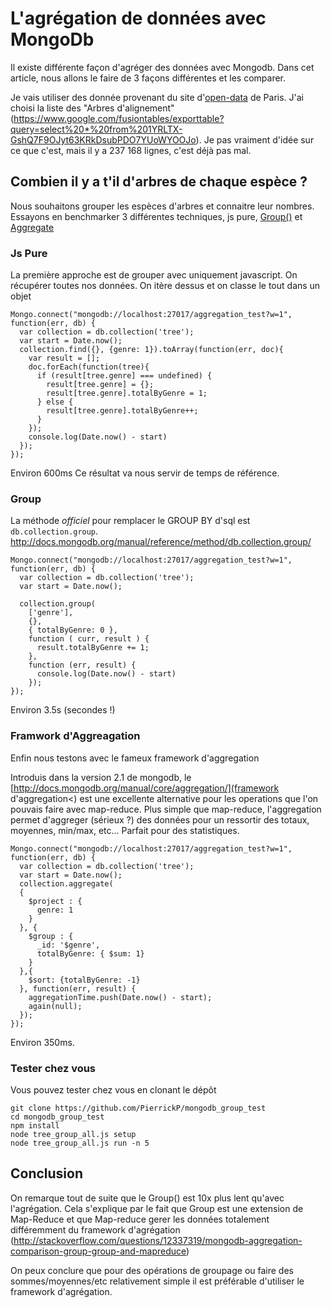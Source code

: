 # L'agrégation de données avec MongoDb

Il existe différente façon d'agréger des données avec Mongodb. Dans cet article, nous allons le faire de 3 façons différentes et les comparer.

Je vais utiliser des donnée provenant du site d'[open-data](http://opendata.paris.fr/) de Paris.
J'ai choisi la liste des "Arbres d'alignement" (https://www.google.com/fusiontables/exporttable?query=select%20*%20from%201YRLTX-GshQ7F9OJyt63KRkDsubPDO7YUoWYOOJo). Je pas vraiment d'idée sur ce que c'est, mais il y a 237 168 lignes, c'est déjà pas mal.

## Combien il y a t'il d'arbres de chaque espèce ?

Nous souhaitons grouper les espèces d'arbres et connaitre leur nombres.
Essayons en benchmarker 3 différentes techniques, js pure, [Group()](http://docs.mongodb.org/manual/reference/command/group/) et [Aggregate](http://docs.mongodb.org/manual/reference/command/aggregate/#dbcmd.aggregate)

### Js Pure

La première approche est de grouper avec uniquement javascript. On récupérer toutes nos données. On itère dessus et on classe le tout dans un objet

```
Mongo.connect("mongodb://localhost:27017/aggregation_test?w=1", function(err, db) {
  var collection = db.collection('tree');
  var start = Date.now();
  collection.find({}, {genre: 1}).toArray(function(err, doc){
    var result = [];
    doc.forEach(function(tree){
      if (result[tree.genre] === undefined) {
        result[tree.genre] = {};
        result[tree.genre].totalByGenre = 1;
      } else {
        result[tree.genre].totalByGenre++;
      }
    });
    console.log(Date.now() - start)
  });
});
```

Environ 600ms
Ce résultat va nous servir de temps de référence.

### Group

La méthode *officiel* pour remplacer le GROUP BY d'sql est ``db.collection.group``.
http://docs.mongodb.org/manual/reference/method/db.collection.group/

```
Mongo.connect("mongodb://localhost:27017/aggregation_test?w=1", function(err, db) {
  var collection = db.collection('tree');
  var start = Date.now();

  collection.group(
    ['genre'],
    {},
    { totalByGenre: 0 },
    function ( curr, result ) {
      result.totalByGenre += 1;
    },
    function (err, result) {
      console.log(Date.now() - start)
    });
});
```
Environ 3.5s (secondes !)

### Framwork d'Aggreagation

Enfin nous testons avec le fameux framework d'aggregation

Introduis dans la version 2.1 de mongodb, le [http://docs.mongodb.org/manual/core/aggregation/](framework d'aggregation<) est une excellente alternative pour les operations que l'on pouvais faire avec map-reduce.
Plus simple que map-reduce, l'aggregation permet d'aggreger (sérieux ?) des données pour un ressortir des totaux, moyennes, min/max, etc...
Parfait pour des statistiques.

```
Mongo.connect("mongodb://localhost:27017/aggregation_test?w=1", function(err, db) {
  var collection = db.collection('tree');
  var start = Date.now();
  collection.aggregate(
  {
    $project : {
      genre: 1
    }
  }, {
    $group : {
      _id: '$genre',
      totalByGenre: { $sum: 1}
    }
  },{
    $sort: {totalByGenre: -1}
  }, function(err, result) {
    aggregationTime.push(Date.now() - start);
    again(null);
  });
});
```

Environ 350ms.

### Tester chez vous

Vous pouvez tester chez vous en clonant le dépôt

```
git clone https://github.com/PierrickP/mongodb_group_test
cd mongodb_group_test
npm install
node tree_group_all.js setup
node tree_group_all.js run -n 5
```

## Conclusion

On remarque tout de suite que le Group() est 10x plus lent qu'avec l'agrégation.
Cela s'explique par le fait que Group est une extension de Map-Reduce et que Map-reduce gerer les données totalement différemment du framework d'agrégation
(http://stackoverflow.com/questions/12337319/mongodb-aggregation-comparison-group-group-and-mapreduce)

On peux conclure que pour des opérations de groupage ou faire des sommes/moyennes/etc relativement simple il est préférable d'utiliser le framework d'agrégation.
